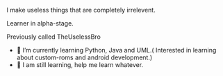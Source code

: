 I make useless things that are completely irrelevent.

Learner in alpha-stage.

Previously called TheUselessBro
- 🌱 I’m currently learning Python, Java and UML.( Interested in learning about custom-roms and android development.)
- 🤔 I am still learning, help me learn whatever.
<!--
**User132New/User132New** is a ✨ _special_ ✨ repository because its `README.md` (this file) appears on your GitHub profile.

Here are some ideas to get you started:

- 🔭 I’m currently working on ...
- 🌱 I’m currently learning ...
- 👯 I’m looking to collaborate on ...
- 🤔 I’m looking for help with ...
- 💬 Ask me about ...
- 📫 How to reach me: ...
- 😄 Pronouns: ...
- ⚡ Fun fact: ...
-->
